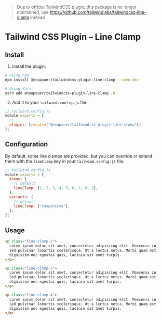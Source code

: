 > Due to official TailwindCSS plugin, this package is no longer maintained, use https://github.com/tailwindlabs/tailwindcss-line-clamp instead

# Tailwind CSS Plugin – Line Clamp

## Install

1. Install the plugin:

```bash
# Using npm
npm install @neupauer/tailwindcss-plugin-line-clamp --save-dev

# Using Yarn
yarn add @neupauer/tailwindcss-plugin-line-clamp -D
```

2. Add it to your `tailwind.config.js` file:

```js
// tailwind.config.js
module.exports = {
  // ...
  plugins: [require("@neupauer/tailwindcss-plugin-line-clamp")],
};
```

## Configuration

By default, some line clamps are provided, but you can override or extend them with the `lineClamp` key in your `tailwind.config.js` file.

```js
// tailwind.config.js
module.exports = {
  theme: {
    // default
    lineClamp: [1, 2, 3, 4, 5, 6, 7, 8, 9],
  },
  variants: {
    // default
    lineClamp: ["responsive"],
  },
};
```

## Usage

```html
<p class="line-clamp-2">
  Lorem ipsum dolor sit amet, consectetur adipiscing elit. Maecenas in purus mi.
  Sed pulvinar lobortis scelerisque. Ut a lectus metus. Morbi quam est,
  dignissim nec egestas quis, lacinia sit amet turpis.
</p>

<p class="line-clamp-3">
  Lorem ipsum dolor sit amet, consectetur adipiscing elit. Maecenas in purus mi.
  Sed pulvinar lobortis scelerisque. Ut a lectus metus. Morbi quam est,
  dignissim nec egestas quis, lacinia sit amet turpis.
</p>

<p class="line-clamp-4">
  Lorem ipsum dolor sit amet, consectetur adipiscing elit. Maecenas in purus mi.
  Sed pulvinar lobortis scelerisque. Ut a lectus metus. Morbi quam est,
  dignissim nec egestas quis, lacinia sit amet turpis.
</p>
```
